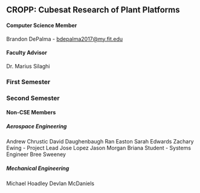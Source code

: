 ## CROPP: Cubesat Research of Plant Platforms
#### Computer Science Member
Brandon DePalma - bdepalma2017@my.fit.edu
#### Faculty Advisor
Dr. Marius Silaghi



### First Semester



### Second Semester

#### Non-CSE Members
##### Aerospace Engineering
Andrew Chrustic
David Daughenbaugh
Ran Easton
Sarah Edwards
Zachary Ewing - Project Lead
Jose Lopez
Jason Morgan
Briana Student - Systems Engineer
Bree Sweeney
##### Mechanical Engineering
Michael Hoadley
Devlan McDaniels
